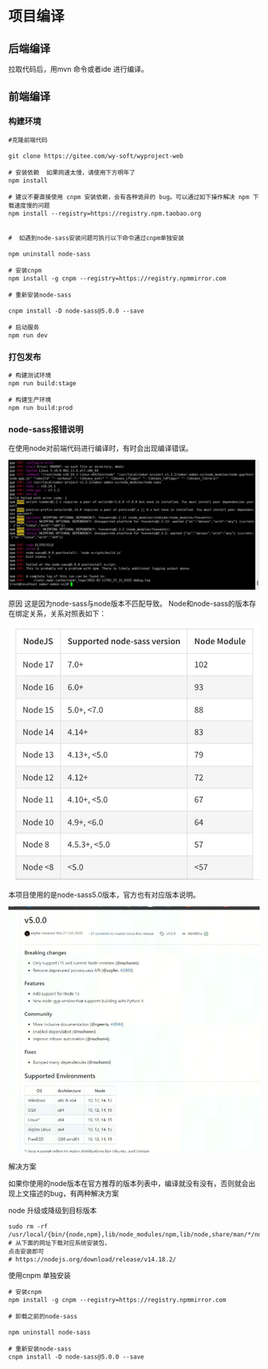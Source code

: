# 项目编译


## 后端编译

拉取代码后，用mvn 命令或者ide 进行编译。


## 前端编译

### 构建环境

```
#克隆前端代码

git clone https://gitee.com/wy-soft/wyproject-web

# 安装依赖  如果网速太慢，请使用下方明年了
npm install

# 建议不要直接使用 cnpm 安装依赖，会有各种诡异的 bug。可以通过如下操作解决 npm 下载速度慢的问题
npm install --registry=https://registry.npm.taobao.org


#  如遇到node-sass安装问题可执行以下命令通过cnpm单独安装

npm uninstall node-sass

# 安装cnpm
npm install -g cnpm --registry=https://registry.npmmirror.com

# 重新安装node-sass

cnpm install -D node-sass@5.0.0 --save

# 启动服务
npm run dev

```

### 打包发布

```
# 构建测试环境
npm run build:stage

# 构建生产环境
npm run build:prod

```


### node-sass报错说明
在使用node对前端代码进行编译时，有时会出现编译错误。

![](vx_images/200532214227463.png)


原因
这是因为node-sass与node版本不匹配导致。
Node和node-sass的版本存在绑定关系，关系对照表如下：

![](vx_images/428362214247629.png)

本项目使用的是node-sass5.0版本，官方也有对应版本说明。

![](vx_images/82192314240298.png)


解决方案

如果你使用的node版本在官方推荐的版本列表中，编译就没有没有，否则就会出现上文描述的bug，有两种解决方案

node 升级或降级到目标版本
```
sudo rm -rf /usr/local/{bin/{node,npm},lib/node_modules/npm,lib/node,share/man/*/node.*}
# 从下面的网址下载对应系统安装包，
点击安装即可
# https://nodejs.org/download/release/v14.18.2/
```


使用cnpm 单独安装
```
# 安装cnpm
npm install -g cnpm --registry=https://registry.npmmirror.com

# 卸载之前的node-sass

npm uninstall node-sass

# 重新安装node-sass
cnpm install -D node-sass@5.0.0 --save
```
